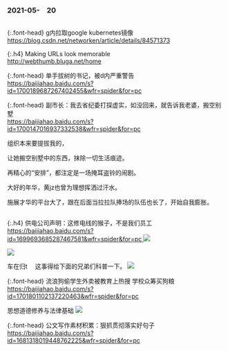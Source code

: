 ### 2021-05-　20
```note
```

{:.font-head}
g内拉取google kubernetes镜像
<br>[
https://blog.csdn.net/networken/article/details/84571373
](
https://blog.csdn.net/networken/article/details/84571373
)

{:.h4}
Making URLs look memorable
<br>[
http://webthumb.bluga.net/home
](
http://webthumb.bluga.net/home
)

{:.font-head}
单手拔树的书记，被d内严重警告
<br>[
https://baijiahao.baidu.com/s?id=1700189687267402455&wfr=spider&for=pc
](
https://baijiahao.baidu.com/s?id=1700189687267402455&wfr=spider&for=pc
)

{:.font-head}
副市长：我去省纪委打探虚实，如没回来，就告诉我老婆，搬空别墅
<br>[
https://baijiahao.baidu.com/s?id=1700147016937332538&wfr=spider&for=pc
](
https://baijiahao.baidu.com/s?id=1700147016937332538&wfr=spider&for=pc
)

组织本来要提拔我的，

让她搬空别墅中的东西，抹除一切生活痕迹。

再精心的“安排”，都注定是一场掩耳盗铃的闹剧。

大好的年华，黄jz也曾为理想挥洒过汗水。

施展才华的平台大了，跟在后面当拉拉队捧场的队伍也长了，开始自我膨胀。

```tip
```

{:.h4}
供电公司声明：这修电线的猴子，不是我们员工
<br>[
https://baijiahao.baidu.com/s?id=1699693685287467581&wfr=spider&for=pc
](
https://baijiahao.baidu.com/s?id=1699693685287467581&wfr=spider&for=pc
)
![](http://pic.rmb.bdstatic.com/bjh/news/5fad7be4fda9f8645ac31269e6ec0f92.gif)

![](http://b0.bdstatic.com/comment/KM1D5mQpMxDVN9Ol-p1nIwd8c0f2a1b8dc8354d090b9c87c17b505.jpg@w_1440,h_1080)

车在归t
　这事得给下面的兄弟们科普一下。
![](http://b0.bdstatic.com/comment/Rj6lmxd3_S4Yob5oxet2eA26ff22361a2e3ee5edf0e52a43cde1d7.jpg@w_585,h_507)

{:.font-head}
流浪狗偷学生外卖被教育上热搜 学校众筹买狗粮
<br>[
https://baijiahao.baidu.com/s?id=1701801102137220463&wfr=spider&for=pc
](
https://baijiahao.baidu.com/s?id=1701801102137220463&wfr=spider&for=pc
)

思想道德修养与法律基础
![](http://pics1.baidu.com/feed/f603918fa0ec08fadf0c11359618a16554fbda17.png?token=cac5e16fe229cb310757e5ce93b77277)

{:.font-head}
公文写作素材积累：狠抓贯彻落实好句子
<br>[
https://baijiahao.baidu.com/s?id=1681318019448762225&wfr=spider&for=pc
](
https://baijiahao.baidu.com/s?id=1681318019448762225&wfr=spider&for=pc
)
